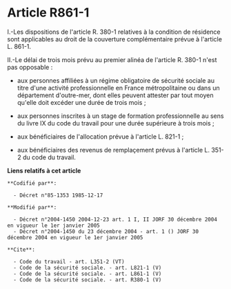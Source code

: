 # Article R861-1

I.-Les dispositions de l'article R. 380-1 relatives à la condition de résidence sont applicables au droit de la couverture
complémentaire prévue à l'article L. 861-1. 

II.-Le délai de trois mois prévu au premier alinéa de l'article R. 380-1 n'est pas opposable :

- aux personnes affiliées à un régime obligatoire de sécurité sociale au titre d'une activité professionnelle en France
métropolitaine ou dans un département d'outre-mer, dont elles peuvent attester par tout moyen qu'elle doit excéder une durée
de trois mois ;

- aux personnes inscrites à un stage de formation professionnelle au sens du livre IX du code du travail pour une durée
supérieure à trois mois ;

- aux bénéficiaires de l'allocation prévue à l'article L. 821-1 ;

- aux bénéficiaires des revenus de remplaçement prévus à l'article L. 351-2 du code du travail.

**Liens relatifs à cet article**

	**Codifié par**:

	  - Décret n°85-1353 1985-12-17

	**Modifié par**:

	  - Décret n°2004-1450 2004-12-23 art. 1 I, II JORF 30 décembre 2004 en vigueur le 1er janvier 2005
	  - Décret n°2004-1450 du 23 décembre 2004 - art. 1 () JORF 30 décembre 2004 en vigueur le 1er janvier 2005

	**Cite**:

	  - Code du travail - art. L351-2 (VT)
	  - Code de la sécurité sociale. - art. L821-1 (V)
	  - Code de la sécurité sociale. - art. L861-1 (V)
	  - Code de la sécurité sociale. - art. R380-1 (V)
